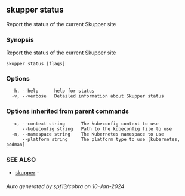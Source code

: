 ## skupper status

Report the status of the current Skupper site

### Synopsis

Report the status of the current Skupper site

```
skupper status [flags]
```

### Options

```
  -h, --help      help for status
  -v, --verbose   Detailed information about Skupper status
```

### Options inherited from parent commands

```
  -c, --context string      The kubeconfig context to use
      --kubeconfig string   Path to the kubeconfig file to use
  -n, --namespace string    The Kubernetes namespace to use
      --platform string     The platform type to use [kubernetes, podman]
```

### SEE ALSO

* [skupper](skupper.md)	 - 

###### Auto generated by spf13/cobra on 10-Jan-2024
